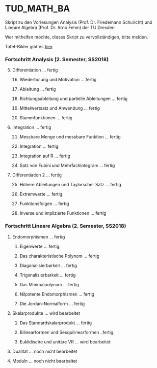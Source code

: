 # TUD_MATH_BA
Skript zu den Vorlesungen Analysis (Prof. Dr. Friedemann Schuricht) und Lineare Algebra (Prof. Dr. Arno Fehm) der TU Dresden

Wer mithelfen möchte, dieses Skript zu vervollständigen, bitte melden.

Tafel-Bilder gibt es [hier](http://protagon.space/Anag.zip).

### Fortschritt Analysis (2. Semester, SS2018)
5. Differentiation ... fertig
  
    16. Wiederholung und Motivation ... fertig
    
    17. Ableitung ... fertig
    
    18. Richtungsableitung und partielle Ableitungen ... fertig
    
    19. Mittelwertsatz und Anwendung ... fertig
    
    20. Stammfunktionen ... fertig
    
6. Integration ... fertig

    21. Messbare Menge und messbare Funktion ... fertig
    
    22. Integration ... fertig
    
    23. Integration auf R ... fertig
    
    24. Satz von Fubini und Mehrfachintegrale ... fertig
    
7. Differentiation 2 ... fertig

    25. Höhere Ableitungen und Taylorscher Satz ... fertig
    
    26. Extremwerte ... fertig
    
    27. Funktionsfolgen ... fertig
    
    28. Inverse und implizierte Funktionen ... fertig

### Fortschritt Lineare Algebra (2. Semester, SS2018)

1. Endomorphismen ... fertig

    1. Eigenwerte ... fertig
    
    2. Das charakteristische Polynom ... fertig
    
    3. Diagonalisierbarkeit ... fertig
    
    4. Trigonalisierbarkeit ... fertig

    5. Das Minimalpolynom ... fertig
    
    6. Nilpotente Endomorphismen ... fertig
    
    7. Die Jordan-Normalform ... fertig

2. Skalarprodukte ... wird bearbeitet

    1. Das Standardskalarprodukt ... fertig
    
    2. Bilinearformen und Sesquilinearformen ..fertig
    
    3. Euklidische und unitäre VR ... wird bearbeitet

3. Dualität ... noch nicht bearbeitet

4. Moduln ... noch nicht bearbeitet
